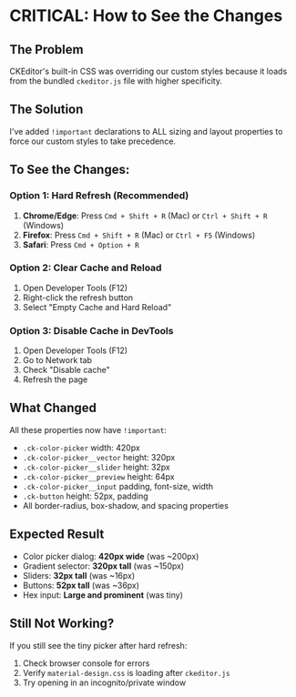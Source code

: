 # CRITICAL: How to See the Changes

## The Problem
CKEditor's built-in CSS was overriding our custom styles because it loads from the bundled `ckeditor.js` file with higher specificity.

## The Solution
I've added `!important` declarations to ALL sizing and layout properties to force our custom styles to take precedence.

## To See the Changes:

### Option 1: Hard Refresh (Recommended)
1. **Chrome/Edge**: Press `Cmd + Shift + R` (Mac) or `Ctrl + Shift + R` (Windows)
2. **Firefox**: Press `Cmd + Shift + R` (Mac) or `Ctrl + F5` (Windows)
3. **Safari**: Press `Cmd + Option + R`

### Option 2: Clear Cache and Reload
1. Open Developer Tools (F12)
2. Right-click the refresh button
3. Select "Empty Cache and Hard Reload"

### Option 3: Disable Cache in DevTools
1. Open Developer Tools (F12)
2. Go to Network tab
3. Check "Disable cache"
4. Refresh the page

## What Changed
All these properties now have `!important`:
- `.ck-color-picker` width: 420px
- `.ck-color-picker__vector` height: 320px
- `.ck-color-picker__slider` height: 32px
- `.ck-color-picker__preview` height: 64px
- `.ck-color-picker__input` padding, font-size, width
- `.ck-button` height: 52px, padding
- All border-radius, box-shadow, and spacing properties

## Expected Result
- Color picker dialog: **420px wide** (was ~200px)
- Gradient selector: **320px tall** (was ~150px)
- Sliders: **32px tall** (was ~16px)
- Buttons: **52px tall** (was ~36px)
- Hex input: **Large and prominent** (was tiny)

## Still Not Working?
If you still see the tiny picker after hard refresh:
1. Check browser console for errors
2. Verify `material-design.css` is loading after `ckeditor.js`
3. Try opening in an incognito/private window

